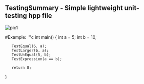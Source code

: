 ## TestingSummary - Simple lightweight unit-testing hpp file
 
![pic1](https://github.com/WildandArt/TestingSummary/assets/17566607/a01221c6-82be-4b8d-9a08-39f763982162)


#Example: 
'''c
    int main()
    {
       int a = 5;
       int b = 10;

       TestEqual(6, a);         
       TestLarger(b, a);         
       TestUnEqual(5, b);       
       TestExpression(a == b); 

       return 0;
}
